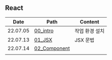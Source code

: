 ## React

| Date     | Path                                  | Content        |
| -------- | ------------------------------------- | -------------- |
| 22.07.05 | [00_intro](React/00_intro.md)         | 작업 환경 설치 |
| 22.07.13 | [01_JSX](React/01_JSX.md)             | JSX 문법       |
| 22.07.14 | [02_Component](React/02_component.md) |                |
|          |                                       |                |

